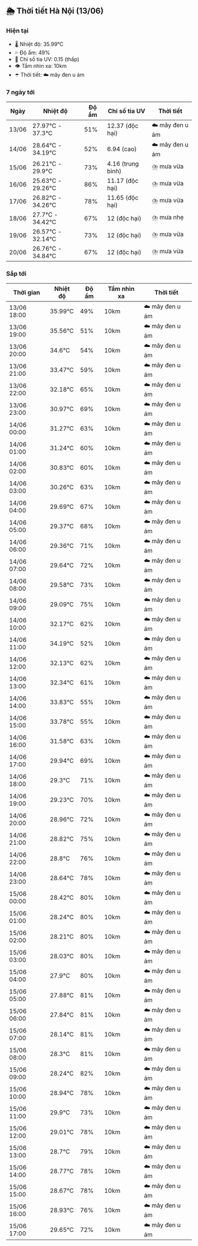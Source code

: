 ## 🌦️ Thời tiết Hà Nội (13/06)

### Hiện tại

- 🌡️ Nhiệt độ: 35.99℃
- 💦 Độ ẩm: 49%
- 🌟 Chỉ số tia UV: 0.15 (thấp)
- 👁️ Tầm nhìn xa: 10km
- ☂️ Thời tiết: ☁️ mây đen u ám

### 7 ngày tới

| Ngày | Nhiệt độ | Độ ẩm | Chỉ số tia UV | Thời tiết |
| --- | --- | --- | --- | --- |
| 13/06 | 27.97℃ - 37.3℃ | 51% | 12.37 (độc hại) | ☁️ mây đen u ám |
| 14/06 | 28.64℃ - 34.19℃ | 52% | 6.94 (cao) | ☁️ mây đen u ám |
| 15/06 | 26.21℃ - 29.9℃ | 73% | 4.16 (trung bình) | ⛈️ mưa vừa |
| 16/06 | 25.63℃ - 29.26℃ | 86% | 11.17 (độc hại) | ⛈️ mưa vừa |
| 17/06 | 26.82℃ - 34.26℃ | 78% | 11.65 (độc hại) | ⛈️ mưa vừa |
| 18/06 | 27.7℃ - 34.42℃ | 67% | 12 (độc hại) | ⛈️ mưa nhẹ |
| 19/06 | 26.57℃ - 32.14℃ | 73% | 12 (độc hại) | ⛈️ mưa vừa |
| 20/06 | 26.76℃ - 34.84℃ | 67% | 12 (độc hại) | ⛈️ mưa vừa |

### Sắp tới

| Thời gian | Nhiệt độ | Độ ẩm | Tầm nhìn xa | Thời tiết |
| --- | --- | --- | --- | --- |
| 13/06 18:00 | 35.99℃ | 49% | 10km | ☁️ mây đen u ám |
| 13/06 19:00 | 35.56℃ | 51% | 10km | ☁️ mây đen u ám |
| 13/06 20:00 | 34.6℃ | 54% | 10km | ☁️ mây đen u ám |
| 13/06 21:00 | 33.47℃ | 59% | 10km | ☁️ mây đen u ám |
| 13/06 22:00 | 32.18℃ | 65% | 10km | ☁️ mây đen u ám |
| 13/06 23:00 | 30.97℃ | 69% | 10km | ☁️ mây đen u ám |
| 14/06 00:00 | 31.27℃ | 63% | 10km | ☁️ mây đen u ám |
| 14/06 01:00 | 31.24℃ | 60% | 10km | ☁️ mây đen u ám |
| 14/06 02:00 | 30.83℃ | 60% | 10km | ☁️ mây đen u ám |
| 14/06 03:00 | 30.26℃ | 63% | 10km | ☁️ mây đen u ám |
| 14/06 04:00 | 29.69℃ | 67% | 10km | ☁️ mây đen u ám |
| 14/06 05:00 | 29.37℃ | 68% | 10km | ☁️ mây đen u ám |
| 14/06 06:00 | 29.36℃ | 71% | 10km | ☁️ mây đen u ám |
| 14/06 07:00 | 29.64℃ | 72% | 10km | ☁️ mây đen u ám |
| 14/06 08:00 | 29.58℃ | 73% | 10km | ☁️ mây đen u ám |
| 14/06 09:00 | 29.09℃ | 75% | 10km | ☁️ mây đen u ám |
| 14/06 10:00 | 32.17℃ | 62% | 10km | ☁️ mây đen u ám |
| 14/06 11:00 | 34.19℃ | 52% | 10km | ☁️ mây đen u ám |
| 14/06 12:00 | 32.13℃ | 62% | 10km | ☁️ mây đen u ám |
| 14/06 13:00 | 32.34℃ | 61% | 10km | ☁️ mây đen u ám |
| 14/06 14:00 | 33.83℃ | 55% | 10km | ☁️ mây đen u ám |
| 14/06 15:00 | 33.78℃ | 55% | 10km | ☁️ mây đen u ám |
| 14/06 16:00 | 31.58℃ | 63% | 10km | ☁️ mây đen u ám |
| 14/06 17:00 | 29.94℃ | 69% | 10km | ☁️ mây đen u ám |
| 14/06 18:00 | 29.3℃ | 71% | 10km | ☁️ mây đen u ám |
| 14/06 19:00 | 29.23℃ | 70% | 10km | ☁️ mây đen u ám |
| 14/06 20:00 | 28.96℃ | 72% | 10km | ☁️ mây đen u ám |
| 14/06 21:00 | 28.82℃ | 75% | 10km | ☁️ mây đen u ám |
| 14/06 22:00 | 28.8℃ | 76% | 10km | ☁️ mây đen u ám |
| 14/06 23:00 | 28.64℃ | 78% | 10km | ☁️ mây đen u ám |
| 15/06 00:00 | 28.42℃ | 80% | 10km | ☁️ mây đen u ám |
| 15/06 01:00 | 28.24℃ | 80% | 10km | ☁️ mây đen u ám |
| 15/06 02:00 | 28.21℃ | 80% | 10km | ☁️ mây đen u ám |
| 15/06 03:00 | 28.03℃ | 80% | 10km | ☁️ mây đen u ám |
| 15/06 04:00 | 27.9℃ | 80% | 10km | ☁️ mây đen u ám |
| 15/06 05:00 | 27.88℃ | 81% | 10km | ☁️ mây đen u ám |
| 15/06 06:00 | 27.84℃ | 81% | 10km | ☁️ mây đen u ám |
| 15/06 07:00 | 28.14℃ | 81% | 10km | ☁️ mây đen u ám |
| 15/06 08:00 | 28.3℃ | 81% | 10km | ☁️ mây đen u ám |
| 15/06 09:00 | 28.24℃ | 82% | 10km | ☁️ mây đen u ám |
| 15/06 10:00 | 28.94℃ | 78% | 10km | ☁️ mây đen u ám |
| 15/06 11:00 | 29.9℃ | 73% | 10km | ☁️ mây đen u ám |
| 15/06 12:00 | 29.01℃ | 78% | 10km | ☁️ mây đen u ám |
| 15/06 13:00 | 28.7℃ | 79% | 10km | ☁️ mây đen u ám |
| 15/06 14:00 | 28.77℃ | 78% | 10km | ☁️ mây đen u ám |
| 15/06 15:00 | 28.67℃ | 78% | 10km | ☁️ mây đen u ám |
| 15/06 16:00 | 28.93℃ | 76% | 10km | ☁️ mây đen u ám |
| 15/06 17:00 | 29.65℃ | 72% | 10km | ☁️ mây đen u ám |
